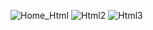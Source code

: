 ![Home_Html](https://github.com/hakimlokman/eCommerce-Website-For-Furniture-Company/assets/159314943/d67ee28d-95f1-4ccb-9a81-8872f4d28858)
![Html2](https://github.com/hakimlokman/eCommerce-Website-For-Furniture-Company/assets/159314943/ee4d220a-46af-4cff-b852-39a1924a081d)
![Html3](https://github.com/hakimlokman/eCommerce-Website-For-Furniture-Company/assets/159314943/87bcfca2-d23e-496c-a322-d508c24434ed)
